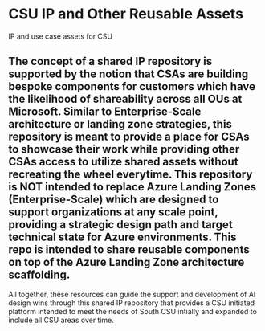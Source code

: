 # CSU IP and Other Reusable Assets
 IP and use case assets for CSU
## The concept of a shared IP repository is supported by the notion that CSAs are building bespoke components for customers which have the likelihood of shareability across all OUs at Microsoft. Similar to Enterprise-Scale architecture or landing zone strategies, this repository is meant to provide a place for CSAs to showcase their work while providing other CSAs access to utilize shared assets without recreating the wheel everytime.  This repository is NOT intended to replace Azure Landing Zones (Enterprise-Scale) which are designed to support organizations at any scale point, providing a strategic design path and target technical state for Azure environments. This repo is intended to share reusable components on top of the Azure Landing Zone architecture scaffolding.

All together, these resources can guide the support and development of AI design wins through this shared IP repository that provides a CSU initiated platform intended to meet the needs of South CSU intially and expanded to include all CSU areas over time.
